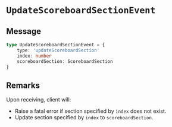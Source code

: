 # `UpdateScoreboardSectionEvent`

## Message

```ts
type UpdateScoreboardSectionEvent = {
    type: 'updateScoreboardSection'
    index: number
    scoreboardSection: ScoreboardSection
}
```

## Remarks

Upon receiving, client will:

-   Raise a fatal error if section specified by `index` does not exist.
-   Update section specified by `index` to `scoreboardSection`.
